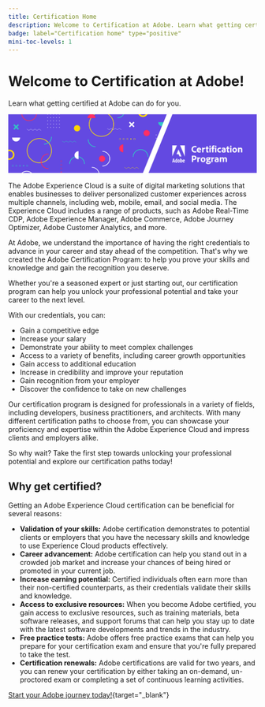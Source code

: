 ```yaml
---
title: Certification Home
description: Welcome to Certification at Adobe. Learn what getting certified at Adobe can do for you.
badge: label="Certification home" type="positive"
mini-toc-levels: 1
---
```

# Welcome to Certification at Adobe!

Learn what getting certified at Adobe can do for you.

![Banner](/help/certifications/assets/home_banner_narrow.png)

The Adobe Experience Cloud is a suite of digital marketing solutions that enables businesses to deliver personalized customer experiences across multiple channels, including web, mobile, email, and social media. The Experience Cloud includes a range of products, such as Adobe Real-Time CDP, Adobe Experience Manager, Adobe Commerce, Adobe Journey Optimizer, Adobe Customer Analytics, and more.

At Adobe, we understand the importance of having the right credentials to advance in your career and stay ahead of the competition. That's why we created the Adobe Certification Program: to help you prove your skills and knowledge and gain the recognition you deserve.

Whether you're a seasoned expert or just starting out, our certification program can help you unlock your professional potential and take your career to the next level. 

With our credentials, you can:

* Gain a competitive edge
* Increase your salary
* Demonstrate your ability to meet complex challenges
* Access to a variety of benefits, including career growth opportunities
* Gain access to additional education
* Increase in credibility and improve your reputation
* Gain recognition from your employer 
* Discover the confidence to take on new challenges

Our certification program is designed for professionals in a variety of fields, including developers, business practitioners, and architects. With many different certification paths to choose from, you can showcase your proficiency and expertise within the Adobe Experience Cloud and impress clients and employers alike.

So why wait? Take the first step towards unlocking your professional potential and explore our certification paths today!

## Why get certified?

Getting an Adobe Experience Cloud certification can be beneficial for several reasons:

* **Validation of your skills:** Adobe certification demonstrates to potential clients or employers that you have the necessary skills and knowledge to use Experience Cloud products effectively.
* **Career advancement:** Adobe certification can help you stand out in a crowded job market and increase your chances of being hired or promoted in your current job.
* **Increase earning potential:** Certified individuals often earn more than their non-certified counterparts, as their credentials validate their skills and knowledge.
* **Access to exclusive resources:** When you become Adobe certified, you gain access to exclusive resources, such as training materials, beta software releases, and support forums that can help you stay up to date with the latest software developments and trends in the industry.
* **Free practice tests:** Adobe offers free practice exams that can help you prepare for your certification exam and ensure that you're fully prepared to take the test.
* **Certification renewals:** Adobe certifications are valid for two years, and you can renew your certification by either taking an on-demand, un-proctored exam or completing a set of continuous learning activities.

[Start your Adobe journey today!](https://experienceleague.corp.adobe.com/docs/certification/certification/getting-started.html?lang=en){target="_blank"}

